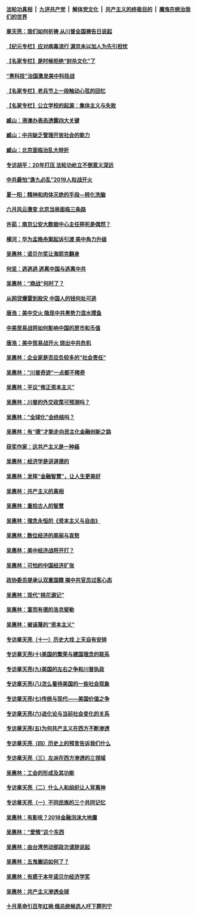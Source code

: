 ####  [法轮功真相](../../../../basic/blob/master/README.md?t=07061231) &nbsp;|&nbsp; [九评共产党](../../../../9ping.md/blob/master/README.md?t=07061231) &nbsp;|&nbsp; [解体党文化](../../../../jtdwh.md/blob/master/README.md?t=07061231)  &nbsp;|&nbsp; [共产主义的终极目的](../../../../gczydzjmd.md/blob/master/README.md?t=07061231) &nbsp;|&nbsp; [魔鬼在统治我们的世界](../../../../mgztzwmdsj.md/blob/master/README.md?t=07061231) 

#### [章天亮：我们如何祈祷 从川普全国祷告日说起](../pages/nsc423/n11944627.md?t=07061231) 

#### [【纪元专栏】应对病毒流行 渥京未以加人为先引担忧](../pages/nsc423/n11875714.md?t=07061231) 

#### [【名家专栏】是时候拒绝“封杀文化”了](../pages/nsc423/n11814093.md?t=07061231) 

#### [“黑科技”治国激发美中科技战](../pages/nsc423/n11638056.md?t=07061231) 

#### [【名家专栏】老兵节上一段触动心弦的回忆](../pages/nsc423/n11646016.md?t=07061231) 

#### [【名家专栏】公立学校的起源：集体主义与失败](../pages/nsc423/n11601833.md?t=07061231) 

#### [臧山：港澳办表态透露四大关键](../pages/nsc423/n11421628.md?t=07061231) 

#### [臧山：中共缺乏管理开放社会的能力](../pages/nsc423/n11407457.md?t=07061231) 

#### [臧山：北京面临治乱大转折](../pages/nsc423/n11406895.md?t=07061231) 

#### [专访胡平：20年打压 法轮功屹立不倒意义深远](../pages/nsc423/n11398800.md?t=07061231) 

#### [中共最怕“逢九必乱”2019人权战开火](../pages/nsc423/n11385248.md?t=07061231) 

#### [夏一阳：精神和肉体灭绝的手段—转化洗脑](../pages/nsc423/n11368250.md?t=07061231) 

#### [六月风云激变 北京当局面临三条路](../pages/nsc423/n11313668.md?t=07061231) 

#### [许茹：南京公安大数据中心主任猝死是偶然？](../pages/nsc423/n11064744.md?t=07061231) 

#### [横河：华为孟晚舟案起诉引渡 美中角力升级](../pages/nsc423/n11027230.md?t=07061231) 

#### [吴惠林：诺贝尔奖让海耶克翻身](../pages/nsc423/n10890049.md?t=07061231) 

#### [何坚：逃逃逃 逃离中国与逃离中共](../pages/nsc423/n10592891.md?t=07061231) 

#### [吴惠林：“商战”何时了？](../pages/nsc423/n10573558.md?t=07061231) 

#### [从网贷爆雷到股灾 中国人的钱何处可逃](../pages/nsc423/n10572800.md?t=07061231) 

#### [唐浩：美中交火 隐现中共黑势力混水摸鱼](../pages/nsc423/n10544040.md?t=07061231) 

#### [中美贸易战将如何影响中国的房市和币值](../pages/nsc423/n10543697.md?t=07061231) 

#### [唐浩：美中贸易战开火 烧出中共危机](../pages/nsc423/n10540126.md?t=07061231) 

#### [吴惠林：企业家是否应负较多的“社会责任”](../pages/nsc423/n10535022.md?t=07061231) 

#### [吴惠林：“川普奇迹”一点都不稀奇](../pages/nsc423/n10512808.md?t=07061231) 

#### [吴惠林：平议“修正资本主义”](../pages/nsc423/n10495724.md?t=07061231) 

#### [吴惠林：川普的外交政策可预测吗？](../pages/nsc423/n10462387.md?t=07061231) 

#### [吴惠林：“全球化”会终结吗？](../pages/nsc423/n10452838.md?t=07061231) 

#### [吴惠林：有“德”才能走向民主化金融创新之路](../pages/nsc423/n10432292.md?t=07061231) 

#### [获奖作家：这共产主义是一种癌](../pages/nsc423/n10431541.md?t=07061231) 

#### [吴惠林：经济学是讲道德的](../pages/nsc423/n10398014.md?t=07061231) 

#### [吴惠林：发挥“金融智慧”，让人生更美好](../pages/nsc423/n10375019.md?t=07061231) 

#### [吴惠林：共产主义的真相](../pages/nsc423/n10351394.md?t=07061231) 

#### [吴惠林：重拾古人的智慧](../pages/nsc423/n10337691.md?t=07061231) 

#### [吴惠林：理念永恒的《资本主义与自由》](../pages/nsc423/n10316274.md?t=07061231) 

#### [吴惠林：数位经济的美丽与哀愁](../pages/nsc423/n10292946.md?t=07061231) 

#### [吴惠林：美中经济战将开打？](../pages/nsc423/n10258825.md?t=07061231) 

#### [吴惠林：可怕的中国经济扩张](../pages/nsc423/n10219147.md?t=07061231) 

#### [政协委员提承认双重国籍 揭中共官员过客心态](../pages/nsc423/n10208809.md?t=07061231) 

#### [吴惠林：现代“桃花源记”](../pages/nsc423/n10185234.md?t=07061231) 

#### [吴惠林：富而有德的洛克斐勒](../pages/nsc423/n10142264.md?t=07061231) 

#### [吴惠林：被诬蔑的“资本主义”](../pages/nsc423/n10124816.md?t=07061231) 

#### [专访章天亮（十一）历史大戏 上天自有安排](../pages/nsc423/n10094905.md?t=07061231) 

#### [专访章天亮(十)美国的繁荣与建国理念的联系](../pages/nsc423/n10094899.md?t=07061231) 

#### [专访章天亮(九)美国的左右之争和川普执政](../pages/nsc423/n10094889.md?t=07061231) 

#### [专访章天亮(八)怎么看待美国的一些社会现象](../pages/nsc423/n10094857.md?t=07061231) 

#### [专访章天亮(七)传统与现代——美国价值之争](../pages/nsc423/n10093140.md?t=07061231) 

#### [专访章天亮(六)进化论与当前社会变化的关系](../pages/nsc423/n10092036.md?t=07061231) 

#### [专访章天亮(五)为何共产主义在西方不断渗透](../pages/nsc423/n10083620.md?t=07061231) 

#### [专访章天亮（四）历史上的预言告诉我们什么](../pages/nsc423/n10083606.md?t=07061231) 

#### [专访章天亮（三）左派在西方渗透的三领域](../pages/nsc423/n10081115.md?t=07061231) 

#### [吴惠林：工会的形成及其功能](../pages/nsc423/n10080633.md?t=07061231) 

#### [专访章天亮（二）什么人和组织让人背离神](../pages/nsc423/n10076637.md?t=07061231) 

#### [专访章天亮（一）不同民族的三个共同记忆](../pages/nsc423/n10074188.md?t=07061231) 

#### [吴惠林：有影呒？2018金融泡沫大地震](../pages/nsc423/n10040534.md?t=07061231) 

#### [吴惠林：“爱情”这个东西](../pages/nsc423/n10019423.md?t=07061231) 

#### [吴惠林：由台湾劳动部政次请辞说起](../pages/nsc423/n9979679.md?t=07061231) 

#### [吴惠林：五鬼搬运如何了？](../pages/nsc423/n9925338.md?t=07061231) 

#### [吴惠林：有感于本年诺贝尔经济学奖](../pages/nsc423/n9871883.md?t=07061231) 

#### [吴惠林：共产主义渗透全球](../pages/nsc423/n9812748.md?t=07061231) 

#### [十月革命引百年红祸 俄总统候选人吁下葬列宁](../pages/nsc423/n9810182.md?t=07061231) 

